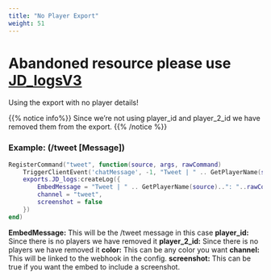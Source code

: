 ```yaml
---
title: "No Player Export"
weight: 51
---
```


# Abandoned resource please use [JD_logsV3](../jd_logsv3/)

Using the export with no player details!

{{% notice info%}}
Since we’re not using player_id and player_2_id we have removed them from the export.
{{% /notice %}}

### Example: (/tweet [Message])

```lua
RegisterCommand("tweet", function(source, args, rawCommand)
    TriggerClientEvent('chatMessage', -1, "Tweet | " .. GetPlayerName(source)..": "..rawCommand:gsub("tweet ", ""), { 201, 201, 201 })
    exports.JD_logs:createLog({
        EmbedMessage = "Tweet | " .. GetPlayerName(source)..": "..rawCommand:gsub("tweet ", ""),
        channel = "tweet",
        screenshot = false
    })
end)
```

**EmbedMessage:** This will be the /tweet message in this case
**player_id:** Since there is no players we have removed it
**player_2_id:** Since there is no players we have removed it
**color:** This can be any color you want
**channel:** This will be linked to the webhook in the config.
**screenshot:** This can be true if you want the embed to include a screenshot. 
